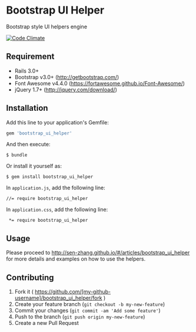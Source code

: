 # Bootstrap UI Helper

Bootstrap style UI helpers engine

[![Code Climate](https://codeclimate.com/github/Sen-Zhang/bootstrap_ui_helper/badges/gpa.svg)](https://codeclimate.com/github/Sen-Zhang/bootstrap_ui_helper)


## Requirement
* Rails 3.0+  
* Bootstrap v3.0+  (http://getbootstrap.com/)
* Font Awesome v4.4.0  (https://fortawesome.github.io/Font-Awesome/)
* jQuery 1.7+ (http://jquery.com/download/)

## Installation

Add this line to your application's Gemfile:

```ruby
gem 'bootstrap_ui_helper'
```

And then execute:

    $ bundle

Or install it yourself as:

    $ gem install bootstrap_ui_helper
    
In `application.js`, add the following line:
    
    //= require bootstrap_ui_helper

In `application.css`, add the following line:
    
     *= require bootstrap_ui_helper

## Usage

Please proceed to http://sen-zhang.github.io/#/articles/bootstrap_ui_helper for more details and examples on how to use the helpers.

## Contributing

1. Fork it ( https://github.com/[my-github-username]/bootstrap_ui_helper/fork )
2. Create your feature branch (`git checkout -b my-new-feature`)
3. Commit your changes (`git commit -am 'Add some feature'`)
4. Push to the branch (`git push origin my-new-feature`)
5. Create a new Pull Request
